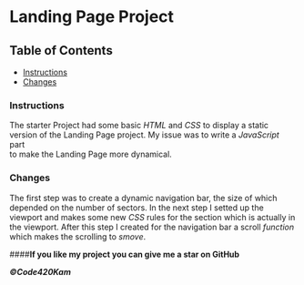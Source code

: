 # Landing Page Project

## Table of Contents
* [Instructions](#instructions)
* [Changes](#changes)
### Instructions

The starter Project had some basic *HTML* and *CSS* to display a static version of the Landing Page project. My issue was to write a *JavaScript* part  
to make the Landing Page more dynamical.

### Changes

The first step was to create a dynamic navigation bar, the size of which depended on the number of sectors. In the next step I setted up the viewport and makes some new *CSS* rules for the section which is actually in the viewport. After this step I created for the navigation bar a scroll *function* which makes the scrolling to *smove*.  

####**If you like my project you can give me a star on GitHub** 

***©Code420Kam***  
